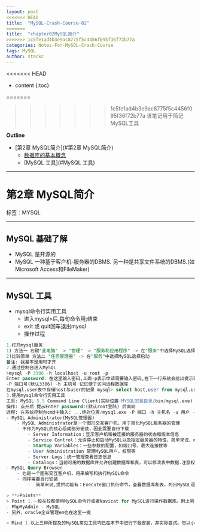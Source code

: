 ```yaml
---
layout: post
<<<<<<< HEAD
title:  "MySQL-Crash-Course-02"
=======
title:  "chapter02MySQL简介"
>>>>>>> 1c5fe1ad4b3e9ac8775f5c4456f095f36f72b77a
categories: Notes-For-MySQL-Crash-Course
tags: MySQL
author: stackc
---
```


<<<<<<< HEAD
* content
{:toc}

=======
>>>>>>> 1c5fe1ad4b3e9ac8775f5c4456f095f36f72b77a
>该笔记用于简记MySQL工具 




**Outline**

- [第2章 MySQL简介](#第2章 MySQL简介)
  - [数据库的基本概念](#数据库的基本概念)
  - [MySQL 工具](#MySQL 工具)



---

# 第2章 MySQL简介

标签：MYSQL

---

## MySQL 基础了解

- MySQL 是开源的
- MySQL 一种基于客户机-服务器的DBMS. 另一种是共享文件系统的DBMS.(如Microsoft Access和FileMaker)

---

## MySQL 工具

- mysql命令行实用工具
    - 进入mysql>后,每句命令用;结束
    - exit 或 quit回车退出mysql
    - 操作过程
```sql
1.打开mysql服务
1) 方法一 右键"此电脑" -> "管理" -> "服务和应用程序" -> 在"服务"中选择MySQL选择启动
2)比较简单 方法二 "任务管理器" -> 在"服务"中选择MySQL选择启动
备注: 我基本是用时才开
2.通过控制台进入MySQL
>mysql -P 3306 -h localhost -u root -p
Enter password: 在这里输入密码,上面-p表示申请需要输入密码,在下一行系统会给出提示输入
-P 端口号(默认3306) -h 主机号 记忆便于访问远程数据库
在mysql.user表中存储host与user的记录 mysql> select host,user from mysql.user;
3.使用mysql命令行实用工具
工具: MySQL 5.5 Command Line Client(实际位置:MYSQL安装目录/bin/mysql.exe)
操作: 点开后 提示Enter password:(默认root登陆) 后面同
远程: 在系统控制台cmd中输入: ...绝对位置/mysql.exe -P 端口 -h 主机名 -u 用户 -p回车 ,即可指定 ```
- MySQL Administrator(MySQL管理器)
    - MySQL Administrator是一个图形交互客户机，用于简化MySQL服务器的管理
    - 不作为MySQL的核心组成部分安装，因此需要自行下载
        - Server Information：显示客户机和被连接的服务器的状态和版本信息
        - Service Control：允许停止和启动MySQL以及指定服务器的特性，简单来说，mysqld.exe是服务器服务也是"服务"中实际启动的MySQL的exe可执行文件，mysql.exe则是客户机
        - Startup Variables：一些参数的配置，如端口号、最大连接数等
        - User Administration 管理MySQL用户，权限等
        - Server Logs：统一管理查看日志信息
        - Catalogs：当前可用的数据库并允许创建数据库和表，可以修改表中数据.注意权限. Create New Schema 指创建新的数据库
- MySQL Query Browser
    - 也是一个图形交互客户机，用来编写和执行MySQL命令
    - 同样需要自行安装    
        -  简单来说,提供功能有：Execute窗口执行命令，查看数据库和表，列出MySQL语法、函数的语句帮助等(右下角窗口位置)

> **>Points**
> Point 1.一般在校都使用MySQL命令行或者Navicat for MySQL进行操作数据库。附上另一种常见网页服务器可管理MySQL数据库
- PhpMyAdmin - MySQL
- 另外，oracle企业管理em也在这里一提

> Mind 1.以上三种所提及的MySQL常见工具均已在本节中进行下载安装，并实际尝试。勿以小而不为之，不因为可能用不上而怕麻烦跳过实际操作.
